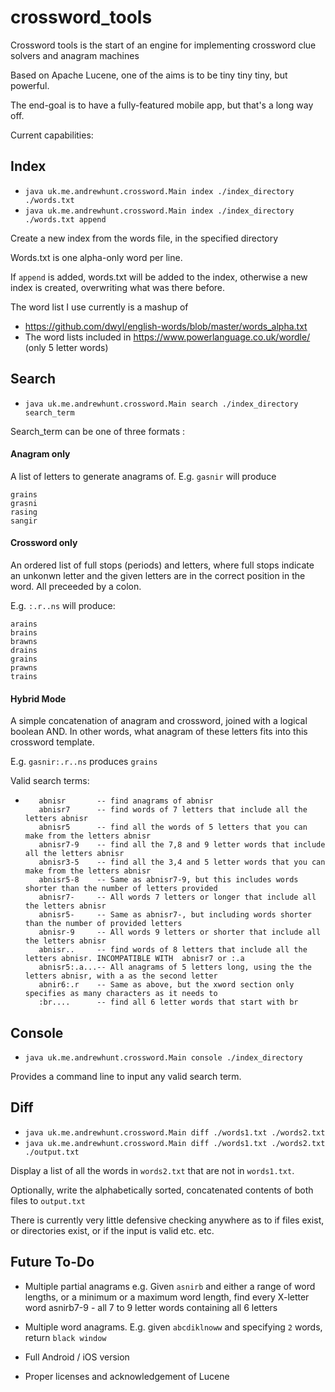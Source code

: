 # crossword_tools

Crossword tools is the start of an engine for implementing crossword clue solvers and anagram machines

Based on Apache Lucene, one of the aims is to be tiny tiny tiny, but powerful.

The end-goal is to have a fully-featured mobile app, but that's a long way off.

Current capabilities:
## Index
- `java uk.me.andrewhunt.crossword.Main index ./index_directory ./words.txt`
- `java uk.me.andrewhunt.crossword.Main index ./index_directory ./words.txt append`

Create a new index from the words file, in the specified directory

Words.txt is one alpha-only word per line. 

If `append` is added, words.txt will be added to the index, otherwise a new index is created, overwriting what was there before.

The word list I use currently is a mashup of
- https://github.com/dwyl/english-words/blob/master/words_alpha.txt
- The word lists included in https://www.powerlanguage.co.uk/wordle/ (only 5 letter words)

## Search
- `java uk.me.andrewhunt.crossword.Main search ./index_directory search_term`

Search_term can be one of three formats :
#### Anagram only
A list of letters to generate anagrams of. 
E.g. `gasnir` will produce
```
grains
grasni
rasing
sangir
```



#### Crossword only
An ordered list of full stops (periods) and letters, where full stops indicate an unkonwn letter and the given letters are in the correct position in the word. All preceeded by a colon.

E.g. `:.r..ns` will produce:
```
arains
brains
brawns
drains
grains
prawns
trains
```

#### Hybrid Mode
A simple concatenation of anagram and crossword, joined with a logical boolean AND. In other words, what anagram of these letters fits into this crossword template.

E.g. `gasnir:.r..ns` produces `grains`


Valid search terms:
*        abnisr       -- find anagrams of abnisr
         abnisr7      -- find words of 7 letters that include all the letters abnisr
         abnisr5      -- find all the words of 5 letters that you can make from the letters abnisr
         abnisr7-9    -- find all the 7,8 and 9 letter words that include all the letters abnisr
         abnisr3-5    -- find all the 3,4 and 5 letter words that you can make from the letters abnisr
         abnisr5-8    -- Same as abnisr7-9, but this includes words shorter than the number of letters provided
         abnisr7-     -- All words 7 letters or longer that include all the letters abnisr
         abnisr5-     -- Same as abnisr7-, but including words shorter than the number of provided letters
         abnisr-9     -- All words 9 letters or shorter that include all the letters abnisr
         abnisr..     -- find words of 8 letters that include all the letters abnisr. INCOMPATIBLE WITH  abnisr7 or :.a
         abnisr5:.a...-- All anagrams of 5 letters long, using the the letters abnisr, with a as the second letter
         abnir6:.r    -- Same as above, but the xword section only specifies as many characters as it needs to
         :br....      -- find all 6 letter words that start with br
## Console
- `java uk.me.andrewhunt.crossword.Main console ./index_directory`

Provides a command line to input any valid search term.

## Diff
- `java uk.me.andrewhunt.crossword.Main diff ./words1.txt ./words2.txt`
- `java uk.me.andrewhunt.crossword.Main diff ./words1.txt ./words2.txt ./output.txt`

Display a list of all the words in `words2.txt` that are not in `words1.txt`.

Optionally, write the alphabetically sorted, concatenated contents of both files to `output.txt` 



There is currently very little defensive checking anywhere as to if files exist, or directories exist, or if the input is valid etc. etc.

## Future To-Do

- Multiple partial anagrams 
 e.g. Given `asnirb` and either a range of word lengths, or a minimum or a maximum word length, find every X-letter word 
asnirb7-9 - all 7 to 9 letter words containing all 6 letters

- Multiple word anagrams. E.g. given `abcdiklnoww` and specifying `2` words, return `black window` 

- Full Android /  iOS version


- Proper licenses and acknowledgement of Lucene
